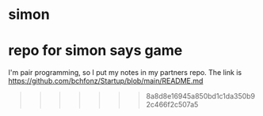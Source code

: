 # simon
repo for simon says game
=======
I'm pair programming, so I put my notes in my partners repo. The link is https://github.com/bchfonz/Startup/blob/main/README.md
>>>>>>> 8a8d8e16945a850bd1c1da350b92c466f2c507a5
